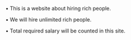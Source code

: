 • This is a website about hiring rich people.

• We will hire unlimited rich people.

• Total required salary will be counted in this site.
